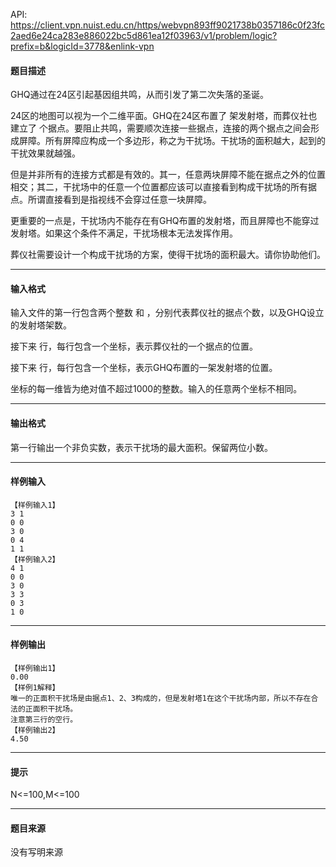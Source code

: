 API: https://client.vpn.nuist.edu.cn/https/webvpn893ff9021738b0357186c0f23fc2aed6e24ca283e886022bc5d861ea12f03963/v1/problem/logic?prefix=b&logicId=3778&enlink-vpn

#### 题目描述

GHQ通过在24区引起基因组共鸣，从而引发了第二次失落的圣诞。

24区的地图可以视为一个二维平面。GHQ在24区布置了 架发射塔，而葬仪社也建立了 个据点。要阻止共鸣，需要顺次连接一些据点，连接的两个据点之间会形成屏障。所有屏障应构成一个多边形，称之为干扰场。干扰场的面积越大，起到的干扰效果就越强。

但是并非所有的连接方式都是有效的。其一，任意两块屏障不能在据点之外的位置相交；其二，干扰场中的任意一个位置都应该可以直接看到构成干扰场的所有据点。所谓直接看到是指视线不会穿过任意一块屏障。

更重要的一点是，干扰场内不能存在有GHQ布置的发射塔，而且屏障也不能穿过发射塔。如果这个条件不满足，干扰场根本无法发挥作用。

葬仪社需要设计一个构成干扰场的方案，使得干扰场的面积最大。请你协助他们。

---

#### 输入格式

输入文件的第一行包含两个整数 和 ，分别代表葬仪社的据点个数，以及GHQ设立的发射塔架数。

接下来 行，每行包含一个坐标，表示葬仪社的一个据点的位置。

接下来 行，每行包含一个坐标，表示GHQ布置的一架发射塔的位置。

坐标的每一维皆为绝对值不超过1000的整数。输入的任意两个坐标不相同。

---

#### 输出格式

第一行输出一个非负实数，表示干扰场的最大面积。保留两位小数。

---

#### 样例输入
```
【样例输入1】
3 1
0 0
3 0
0 4
1 1
【样例输入2】
4 1
0 0
3 0
3 3
0 3
1 0
```

---

#### 样例输出
```
【样例输出1】
0.00
【样例1解释】
唯一的正面积干扰场是由据点1、2、3构成的，但是发射塔1在这个干扰场内部，所以不存在合法的正面积干扰场。
注意第三行的空行。
【样例输出2】
4.50

```

---

#### 提示

N<=100,M<=100

---

#### 题目来源

没有写明来源